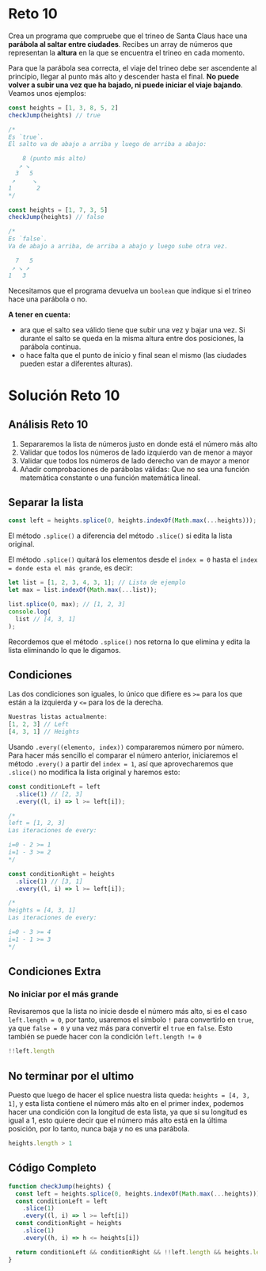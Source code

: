 # Reto 10

Crea un programa que compruebe que el trineo de Santa Claus hace una **parábola al saltar entre ciudades**. Recibes un array de números que representan la **altura** en la que se encuentra el trineo en cada momento.

Para que la parábola sea correcta, el viaje del trineo debe ser ascendente al principio, llegar al punto más alto y descender hasta el final. **No puede volver a subir una vez que ha bajado, ni puede iniciar el viaje bajando**. Veamos unos ejemplos:

```js
const heights = [1, 3, 8, 5, 2]
checkJump(heights) // true

/*
Es `true`.
El salto va de abajo a arriba y luego de arriba a abajo:

    8 (punto más alto)
   ↗ ↘
  3   5
 ↗     ↘
1       2
*/

const heights = [1, 7, 3, 5]
checkJump(heights) // false

/*
Es `false`.
Va de abajo a arriba, de arriba a abajo y luego sube otra vez.

  7   5
 ↗ ↘ ↗
1   3
```

Necesitamos que el programa devuelva un `boolean` que indique si el trineo hace una parábola o no.

**A tener en cuenta:**

 - ara que el salto sea válido tiene que subir una vez y bajar una vez. Si durante el salto se queda en la misma altura entre dos posiciones, la parábola continua.
 - o hace falta que el punto de inicio y final sean el mismo (las ciudades pueden estar a diferentes alturas).

# Solución Reto 10

## Análisis Reto 10

 1. Separaremos la lista de números justo en donde está el número más alto
 2. Validar que todos los números de lado izquierdo van de menor a mayor
 3. Validar que todos los números de lado derecho van de mayor a menor
 4. Añadir comprobaciones de parábolas válidas: Que no sea una función matemática constante o una función matemática lineal.

## Separar la lista

```js
const left = heights.splice(0, heights.indexOf(Math.max(...heights)));
```

El método `.splice()` a diferencia del método `.slice()` si edita la lista original.

El método `.splice()` quitará los elementos desde el `index = 0` hasta el `index = donde esta el más grande`, es decir:

```js
let list = [1, 2, 3, 4, 3, 1]; // Lista de ejemplo
let max = list.indexOf(Math.max(...list));

list.splice(0, max); // [1, 2, 3]
console.log(
  list // [4, 3, 1]
);
```

Recordemos que el método `.splice()` nos retorna lo que elimina y edita la lista eliminando lo que le digamos.

## Condiciones

Las dos condiciones son iguales, lo único que difiere es `>=` para los que están a la izquierda y `<=` para los de la derecha.

```js
Nuestras listas actualmente:
[1, 2, 3] // Left
[4, 3, 1] // Heights
```

Usando `.every((elemento, index))` compararemos número por número. Para hacer más sencillo el comparar el número anterior, iniciaremos el método `.every()` a partir del `index = 1`, así que aprovecharemos que `.slice()` no modifica la lista original y haremos esto:

```js
const conditionLeft = left
  .slice(1) // [2, 3]
  .every((l, i) => l >= left[i]);

/*
left = [1, 2, 3]
Las iteraciones de every:

i=0 - 2 >= 1
i=1 - 3 >= 2
*/
```

```js
const conditionRight = heights
  .slice(1) // [3, 1]
  .every((l, i) => l >= left[i]);

/*
heights = [4, 3, 1]
Las iteraciones de every:

i=0 - 3 >= 4
i=1 - 1 >= 3
*/
```

## Condiciones Extra

### No iniciar por el más grande

Revisaremos que la lista no inicie desde el número más alto, si es el caso `left.length = 0`, por tanto, usaremos el símbolo `!` para convertirlo en `true`, ya que `false = 0` y una vez más para convertir el `true` en `false`. Esto también se puede hacer con la condición `left.length != 0`

```js
!!left.length
```

## No terminar por el ultimo

Puesto que luego de hacer el splice nuestra lista queda: `heights = [4, 3, 1]`, y esta lista contiene el número más alto en el primer index, podemos hacer una condición con la longitud de esta lista, ya que si su longitud es igual a 1, esto quiere decir que el número más alto está en la última posición, por lo tanto, nunca baja y no es una parábola.

```js
heights.length > 1
```

## Código Completo

```js
function checkJump(heights) {
  const left = heights.splice(0, heights.indexOf(Math.max(...heights)))
  const conditionLeft = left
    .slice(1)
    .every((l, i) => l >= left[i])
  const conditionRight = heights
    .slice(1)
    .every((h, i) => h <= heights[i])

  return conditionLeft && conditionRight && !!left.length && heights.length > 1
}
```